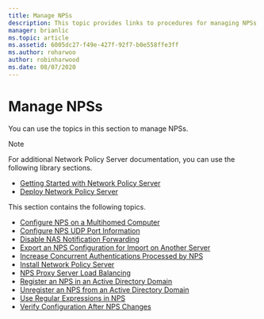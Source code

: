 ```yaml
---
title: Manage NPSs
description: This topic provides links to procedures for managing NPSs in Windows Server 2016.
manager: brianlic
ms.topic: article
ms.assetid: 6005dc27-f49e-427f-92f7-b0e558ffe3ff
ms.author: roharwoo
author: robinharwood
ms.date: 08/07/2020
---
```


# Manage NPSs

You can use the topics in this section to manage NPSs.

>[!NOTE]
>For additional Network Policy Server documentation, you can use the following library sections.
>- [Getting Started with Network Policy Server](nps-getstart-top.md)
>- [Deploy Network Policy Server](nps-deploy.md)

This section contains the following topics.

- [Configure NPS on a Multihomed Computer](nps-multihomed-configure.md)
- [Configure NPS UDP Port Information](nps-udp-ports-configure.md)
- [Disable NAS Notification Forwarding](nps-disable-nas-notifications.md)
- [Export an NPS Configuration for Import on Another Server](nps-manage-export.md)
- [Increase Concurrent Authentications Processed by NPS](nps-concurrent-auth.md)
- [Install Network Policy Server](nps-manage-install.md)
- [NPS Proxy Server Load Balancing](nps-manage-proxy-lb.md)
- [Register an NPS in an Active Directory Domain](nps-manage-register.md)
- [Unregister an NPS from an Active Directory Domain](nps-manage-unregister.md)
- [Use Regular Expressions in NPS](nps-crp-reg-expressions.md)
- [Verify Configuration After NPS Changes](nps-manage-verify.md)

